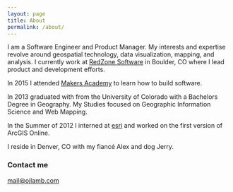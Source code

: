 ```yaml
---
layout: page
title: About
permalink: /about/
---
```


I am a Software Engineer and Product Manager. My interests and expertise revolve around geospatial technology, data visualization, mapping, and analysis. I currently work at [RedZone Software](http://www.redzone.co/) in Boulder, CO where I lead product and development efforts.

In 2015 I attended [Makers Academy](https://makersacademy.com/) to learn how to build software.

In 2013 graduated with from the University of Colorado with a Bachelors Degree in Geography. My Studies focused on Geographic Information Science and Web Mapping.

In the Summer of 2012 I interned at [esri](https://esri.com/) and worked on the first version of ArcGIS Online.

I reside in Denver, CO with my fiancé Alex and dog Jerry.

### Contact me

[mail@ojlamb.com](mailto:mail@ojlamb.com)
